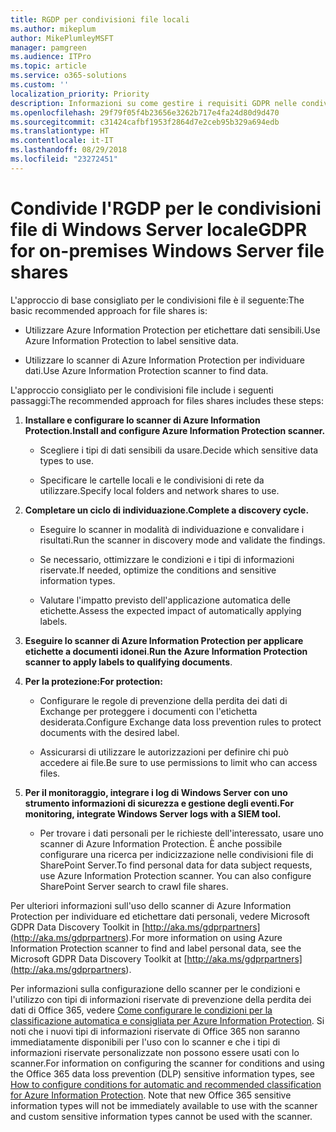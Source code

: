 ```yaml
---
title: RGDP per condivisioni file locali
ms.author: mikeplum
author: MikePlumleyMSFT
manager: pamgreen
ms.audience: ITPro
ms.topic: article
ms.service: o365-solutions
ms.custom: ''
localization_priority: Priority
description: Informazioni su come gestire i requisiti GDPR nelle condivisioni file di Windows Server locale.
ms.openlocfilehash: 29f79f05f4b23656e3262b717e4fa24d80d9d470
ms.sourcegitcommit: c31424cafbf1953f2864d7e2ceb95b329a694edb
ms.translationtype: HT
ms.contentlocale: it-IT
ms.lasthandoff: 08/29/2018
ms.locfileid: "23272451"
---
```

# <a name="gdpr-for-on-premises-windows-server-file-shares"></a><span data-ttu-id="fb854-103">Condivide l'RGDP per le condivisioni file di Windows Server locale</span><span class="sxs-lookup"><span data-stu-id="fb854-103">GDPR for on-premises Windows Server file shares</span></span>

<span data-ttu-id="fb854-104">L'approccio di base consigliato per le condivisioni file è il seguente:</span><span class="sxs-lookup"><span data-stu-id="fb854-104">The basic recommended approach for file shares is:</span></span>

-   <span data-ttu-id="fb854-105">Utilizzare Azure Information Protection per etichettare dati sensibili.</span><span class="sxs-lookup"><span data-stu-id="fb854-105">Use Azure Information Protection to label sensitive data.</span></span>

-   <span data-ttu-id="fb854-106">Utilizzare lo scanner di Azure Information Protection per individuare dati.</span><span class="sxs-lookup"><span data-stu-id="fb854-106">Use Azure Information Protection scanner to find data.</span></span>

<span data-ttu-id="fb854-107">L'approccio consigliato per le condivisioni file include i seguenti passaggi:</span><span class="sxs-lookup"><span data-stu-id="fb854-107">The recommended approach for files shares includes these steps:</span></span>

1.  <span data-ttu-id="fb854-108">**Installare e configurare lo scanner di Azure Information Protection.**</span><span class="sxs-lookup"><span data-stu-id="fb854-108">**Install and configure Azure Information Protection scanner.**</span></span>

    -   <span data-ttu-id="fb854-109">Scegliere i tipi di dati sensibili da usare.</span><span class="sxs-lookup"><span data-stu-id="fb854-109">Decide which sensitive data types to use.</span></span>

    -   <span data-ttu-id="fb854-110">Specificare le cartelle locali e le condivisioni di rete da utilizzare.</span><span class="sxs-lookup"><span data-stu-id="fb854-110">Specify local folders and network shares to use.</span></span>

2.  <span data-ttu-id="fb854-111">**Completare un ciclo di individuazione.**</span><span class="sxs-lookup"><span data-stu-id="fb854-111">**Complete a discovery cycle.**</span></span>

    -   <span data-ttu-id="fb854-112">Eseguire lo scanner in modalità di individuazione e convalidare i risultati.</span><span class="sxs-lookup"><span data-stu-id="fb854-112">Run the scanner in discovery mode and validate the findings.</span></span>

    -   <span data-ttu-id="fb854-113">Se necessario, ottimizzare le condizioni e i tipi di informazioni riservate.</span><span class="sxs-lookup"><span data-stu-id="fb854-113">If needed, optimize the conditions and sensitive information types.</span></span>

    -   <span data-ttu-id="fb854-114">Valutare l'impatto previsto dell'applicazione automatica delle etichette.</span><span class="sxs-lookup"><span data-stu-id="fb854-114">Assess the expected impact of automatically applying labels.</span></span>

3.  <span data-ttu-id="fb854-115">**Eseguire lo scanner di Azure Information Protection per applicare etichette a documenti idonei**.</span><span class="sxs-lookup"><span data-stu-id="fb854-115">**Run the Azure Information Protection scanner to apply labels to qualifying documents**.</span></span>

4.  <span data-ttu-id="fb854-116">**Per la protezione:**</span><span class="sxs-lookup"><span data-stu-id="fb854-116">**For protection:**</span></span>

    -   <span data-ttu-id="fb854-117">Configurare le regole di prevenzione della perdita dei dati di Exchange per proteggere i documenti con l'etichetta desiderata.</span><span class="sxs-lookup"><span data-stu-id="fb854-117">Configure Exchange data loss prevention rules to protect documents with the desired label.</span></span>

    -   <span data-ttu-id="fb854-118">Assicurarsi di utilizzare le autorizzazioni per definire chi può accedere ai file.</span><span class="sxs-lookup"><span data-stu-id="fb854-118">Be sure to use permissions to limit who can access files.</span></span>

5.  <span data-ttu-id="fb854-119">**Per il monitoraggio, integrare i log di Windows Server con uno strumento informazioni di sicurezza e gestione degli eventi.**</span><span class="sxs-lookup"><span data-stu-id="fb854-119">**For monitoring, integrate Windows Server logs with a SIEM tool.**</span></span>

    -   <span data-ttu-id="fb854-p101">Per trovare i dati personali per le richieste dell'interessato, usare uno scanner di Azure Information Protection. È anche possibile configurare una ricerca per indicizzazione nelle condivisioni file di SharePoint Server.</span><span class="sxs-lookup"><span data-stu-id="fb854-p101">To find personal data for data subject requests, use Azure Information Protection scanner. You can also configure SharePoint Server search to crawl file shares.</span></span>

<span data-ttu-id="fb854-122">Per ulteriori informazioni sull'uso dello scanner di Azure Information Protection per individuare ed etichettare dati personali, vedere Microsoft GDPR Data Discovery Toolkit in [http://aka.ms/gdprpartners](<http://aka.ms/gdprpartners>).</span><span class="sxs-lookup"><span data-stu-id="fb854-122">For more information on using Azure Information Protection scanner to find and label personal data, see the Microsoft GDPR Data Discovery Toolkit at [http://aka.ms/gdprpartners](<http://aka.ms/gdprpartners>).</span></span>

<span data-ttu-id="fb854-p102">Per informazioni sulla configurazione dello scanner per le condizioni e l'utilizzo con tipi di informazioni riservate di prevenzione della perdita dei dati di Office 365, vedere [Come configurare le condizioni per la classificazione automatica e consigliata per Azure Information Protection](https://docs.microsoft.com/it-IT/information-protection/deploy-use/configure-policy-classification). Si noti che i nuovi tipi di informazioni riservate di Office 365 non saranno immediatamente disponibili per l'uso con lo scanner e che i tipi di informazioni riservate personalizzate non possono essere usati con lo scanner.</span><span class="sxs-lookup"><span data-stu-id="fb854-p102">For information on configuring the scanner for conditions and using the Office 365 data loss prevention (DLP) sensitive information types, see [How to configure conditions for automatic and recommended classification for Azure Information Protection](https://docs.microsoft.com/it-IT/information-protection/deploy-use/configure-policy-classification). Note that new Office 365 sensitive information types will not be immediately available to use with the scanner and custom sensitive information types cannot be used with the scanner.</span></span>
